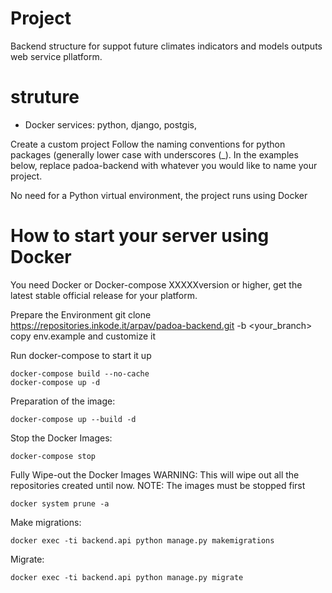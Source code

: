 # Project
Backend structure for suppot future climates indicators and models outputs web service pllatform.

# struture
- Docker services:
python, django, postgis, 


Create a custom project
Follow the naming conventions for python packages (generally lower case with underscores (_).
In the examples below, replace padoa-backend with whatever you would like to name your project.

No need for a Python virtual environment, the project runs using Docker 

# How to start your server using Docker

You need Docker or Docker-compose XXXXXversion or higher, get the latest stable official release for your platform.

Prepare the Environment
git clone https://repositories.inkode.it/arpav/padoa-backend.git -b <your_branch>
copy env.example and customize it


Run docker-compose to start it up

    docker-compose build --no-cache
    docker-compose up -d

Preparation of the image:

    docker-compose up --build -d

Stop the Docker Images:

    docker-compose stop

Fully Wipe-out the Docker Images
WARNING: This will wipe out all the repositories created until now.
NOTE: The images must be stopped first

    docker system prune -a

Make migrations: 

    docker exec -ti backend.api python manage.py makemigrations

Migrate:

    docker exec -ti backend.api python manage.py migrate



